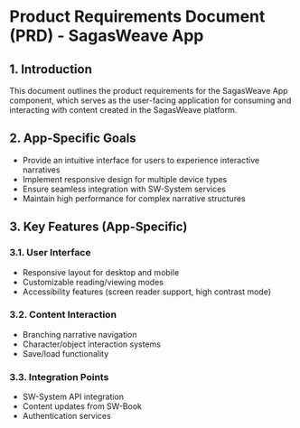 # Product Requirements Document (PRD) - SagasWeave App

## 1. Introduction

This document outlines the product requirements for the SagasWeave App component, which serves as the user-facing application for consuming and interacting with content created in the SagasWeave platform.

## 2. App-Specific Goals

- Provide an intuitive interface for users to experience interactive narratives
- Implement responsive design for multiple device types
- Ensure seamless integration with SW-System services
- Maintain high performance for complex narrative structures

## 3. Key Features (App-Specific)

### 3.1. User Interface
- Responsive layout for desktop and mobile
- Customizable reading/viewing modes
- Accessibility features (screen reader support, high contrast mode)

### 3.2. Content Interaction
- Branching narrative navigation
- Character/object interaction systems
- Save/load functionality

### 3.3. Integration Points
- SW-System API integration
- Content updates from SW-Book
- Authentication services